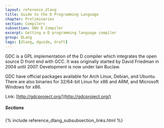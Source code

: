```yaml
---
layout: reference_dlang
title: Guide to the D Programming Language
chapter: Preliminaries
section: Compilers
subsection: GNU D Compiler
excerpt: Getting a D programming language compiler
group: DLang
tags: [dlang, dguide, draft]
---
```

GDC is a GPL implementation of the D compiler which integrates the open source D front end with GCC.
It was originally started by David Friedman in 2004 until 2007.
Development is now under Iain Buclaw.

GDC have official packages available for Arch Linux, Debian, and Ubuntu.
There are also binaries for 32/64-bit Linux for x86 and ARM, and Microsoft Windows for x86.

Link: [http://gdcproject.org/](http://gdcproject.org/)

##### Sections
{% include reference_dlang_subsubsection_links.html %}
